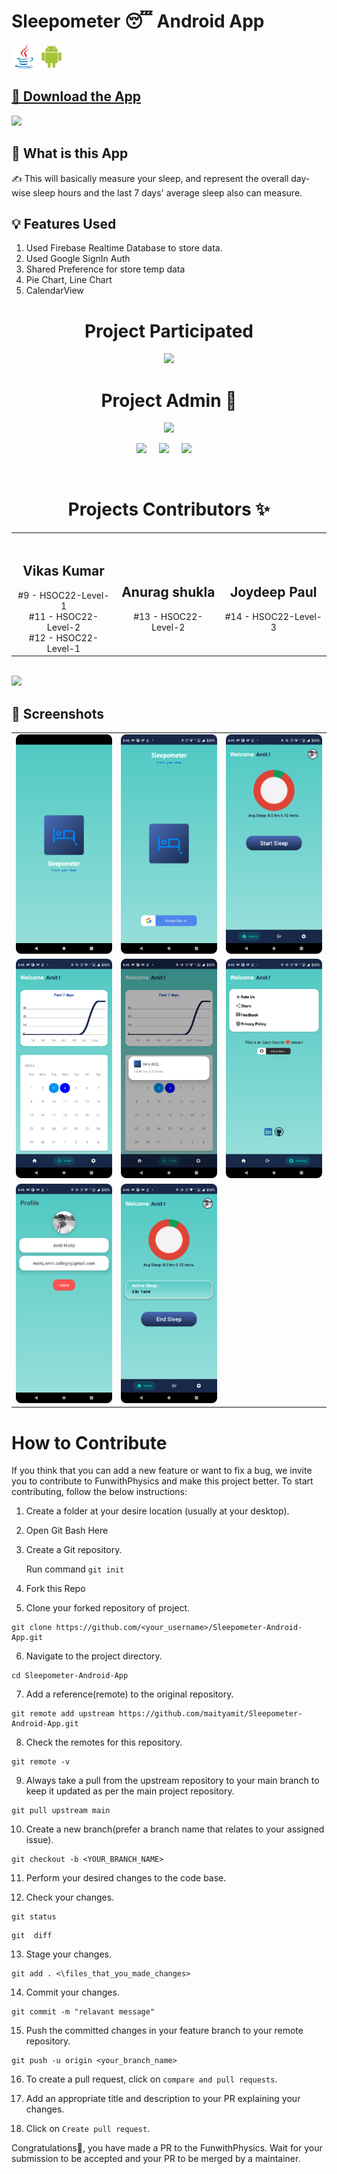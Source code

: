# Sleepometer 😴 Android App 

<img src="https://raw.githubusercontent.com/devicons/devicon/master/icons/java/java-original.svg" alt="Java" width="40" height="40"/> </a> <a href="https://www.java.com" target="_blank"> <img src="https://github.com/devicons/devicon/blob/master/icons/android/android-plain.svg" alt="Android" width="40" height="40"/> </a> <a href="https://www.java.com" target="_blank">  
  
  
## 🔗 Download the App 

<a href="https://play.google.com/store/apps/details?id=sleepometerbyamitmaity.example.sleepometer"><img src="https://github.com/maityamit/Heritsm-Heritage_of_India-Application/blob/master/Demo/800px-Google_Play_Store_badge_EN.svg.png" width="20%" /></a>
 
 ## 🤔 What is this App
 
 ✍️ This will basically measure your sleep, and represent the overall day-wise sleep hours and the last 7 days' average sleep also can measure.
 
 ## 💡 Features Used

1. Used Firebase Realtime Database to store data. 
2. Used Google SignIn Auth
3. Shared Preference for store temp data
3. Pie Chart, Line Chart 
4. CalendarView


<h1 align=center> Project Participated </h1>
 <p align="center">
  <a href="https://github.com/maityamit"><img src="https://github.com/maityamit/Sleepometer-Android-App/blob/master/Demo/rait_banner.png" width="60%" /></a>
  

<h1 align=center> Project Admin  🤵 </h1>

  <p align="center">
  <a href="https://github.com/maityamit"><img src="https://avatars.githubusercontent.com/u/74618071?v=4" width="11%" /></a>

  <p align="center">
  <a target="_blank"href="https://www.linkedin.com/in/maityamit/"><img src="https://img.shields.io/badge/linkedin-%230077B5.svg?&style=for-the-badge&logo=linkedin&logoColor=white" /></a>&nbsp;&nbsp;&nbsp;&nbsp;
  <a href="maityamit308@gmail.com"><img src="https://img.shields.io/badge/gmail-%23D14836.svg?&style=for-the-badge&logo=gmail&logoColor=white" /></a>&nbsp;&nbsp;&nbsp;&nbsp;
  <a href="https://www.instagram.com/amit_maity_2003/"><img src="https://img.shields.io/badge/instagram-%23D14836.svg?&style=for-the-badge&logo=instagram&logoColor=pink" /></a>&nbsp;&nbsp;&nbsp;&nbsp;
</p>
<br>

<h1 align=center> Projects Contributors ✨ </h1>

  

<table>
<tr>
<td align="center"><img src="https://avatars.githubusercontent.com/u/73611313?v=4?s=100" width="120px;" alt=""/><br><h2>Vikas Kumar</h2>#9 - HSOC22-Level-1<br>#11 - HSOC22-Level-2<br>#12 - HSOC22-Level-1</td>
<td align="center"> <img src="https://avatars.githubusercontent.com/u/97109151?v=4?s=100" width="120px;" alt=""/><br> <h2>Anurag shukla</h2>#13 - HSOC22-Level-2</td>
<td align="center"> <img src="https://avatars.githubusercontent.com/u/93531836?v=4?s=100" width="120px;" alt=""/><br> <h2>Joydeep Paul</h2>#14 - HSOC22-Level-3</td>

</tr>
    
</table>



<br>
  
  
<a href="https://github.com/maityamit/Tracky-Track-your-goals-or-targets/graphs/contributors">
<img src="https://contrib.rocks/image?repo=maityamit/Sleepometer-Android-App" />
</a>
  
  <br>
  
  ## 📸 Screenshots
 

 

||||
|:----------------------------------------:|:-----------------------------------------:|:-----------------------------------------:|
| ![Imgur](Demo/1.png) | ![Imgur](Demo/2.png) | ![Imgur](Demo/3.png) |
| ![Imgur](Demo/4.png) | ![Imgur](Demo/5.png) | ![Imgur](Demo/6.png) |
| ![Imgur](Demo/7.png) | ![Imgur](Demo/8.png) | |
  
  
  
# How to Contribute

If you think that you can add a new feature or want to fix a bug, we invite you to contribute to FunwithPhysics and make this project better. To start contributing, follow the below instructions:

1. Create a folder at your desire location (usually at your desktop).

2. Open Git Bash Here

3. Create a Git repository.

   Run command `git init`

4. Fork this Repo

5. Clone your forked repository of project.

```git clone
git clone https://github.com/<your_username>/Sleepometer-Android-App.git
```

6. Navigate to the project directory.

```
cd Sleepometer-Android-App
```

7. Add a reference(remote) to the original repository.

```
git remote add upstream https://github.com/maityamit/Sleepometer-Android-App.git
```

8. Check the remotes for this repository.

```
git remote -v
```

9. Always take a pull from the upstream repository to your main branch to keep it updated as per the main project repository.

```
git pull upstream main
```

10. Create a new branch(prefer a branch name that relates to your assigned issue).

```
git checkout -b <YOUR_BRANCH_NAME>
```

11. Perform your desired changes to the code base.

12. Check your changes.

```
git status
```

```
git  diff
```

13. Stage your changes.

```
git add . <\files_that_you_made_changes>
```

14. Commit your changes.

```
git commit -m "relavant message"
```

15. Push the committed changes in your feature branch to your remote repository.

```
git push -u origin <your_branch_name>
```

16. To create a pull request, click on `compare and pull requests`.

17. Add an appropriate title and description to your PR explaining your changes.

18. Click on `Create pull request`.

Congratulations🎉, you have made a PR to the FunwithPhysics.
Wait for your submission to be accepted and your PR to be merged by a maintainer.
